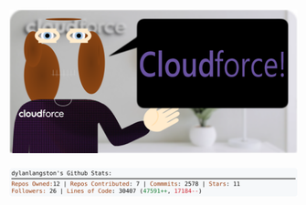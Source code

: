 <!-- 
Version 3.0.141
Built Tue Nov 12 2024 05:19:30 GMT+0000 (Coordinated Universal Time)
-->

<h1 align="center">
  <a href="https://github.com/cf-dlangston/cf-dlangston/tree/master/src" title="Click to View Source">
    <picture width="100%" alt="Dylan">
      <source media="(prefers-color-scheme: dark)" srcset="dylan-dark.svg?version=3.0.141">
      <img src="dylan-light.svg?version=3.0.141" alt="Dylan">
    </picture>
  </a>
</h1>

<div align="center">
  <picture width="100%" alt="Profile Info and Stats">
    <source media="(prefers-color-scheme: dark)" srcset="stats-dark.svg?version=3.0.141">
    <img src="stats-light.svg?version=3.0.141" alt="Profile Info and Stats">
  </picture>
</div>
